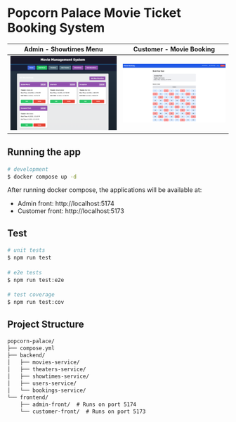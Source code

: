 # Popcorn Palace Movie Ticket Booking System

<!-- <p align="center">
  <img src="frontend/admin-front/public/List%20Showtimes.png" alt="Left Image" width="45%" style="float: left; margin-right: 10px;">
  <img src="frontend/customer-front/public/Movie%20booking.png" alt="Right Image" width="45%" style="float: right;">
</p> -->
| Admin - Showtimes Menu  | Customer - Movie Booking |
|------------|------------|
| ![Left](frontend/admin-front/public/List%20Showtimes.png) | ![Right](frontend/customer-front/public/Movie%20booking.png) |

## Running the app

```bash
# development
$ docker compose up -d
```

After running docker compose, the applications will be available at:
- Admin front: http://localhost:5174
- Customer front: http://localhost:5173

## Test

```bash
# unit tests
$ npm run test

# e2e tests
$ npm run test:e2e

# test coverage
$ npm run test:cov
```

## Project Structure

```
popcorn-palace/
├── compose.yml
├── backend/
│   ├── movies-service/
│   ├── theaters-service/
│   ├── showtimes-service/
│   ├── users-service/
│   └── bookings-service/
└── frontend/
    ├── admin-front/  # Runs on port 5174
    └── customer-front/  # Runs on port 5173
```

